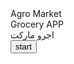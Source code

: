 <!DOCTYPE html>
<html lang="en">
<head>
    <meta charset="UTF-8">
    <meta name="viewport" content="width=device-width, initial-scale=1.0">
    <title>Agro Market</title>
    <link rel="stylesheet" href="css/all.min.css">
    <link rel="stylesheet" href="css/bootstrap.min.css">
    <link rel="stylesheet" href="css/style.css">
</head>
<body>
    <div class="center">
        <div class="content text-center">
    <div class="wasal">Agro Market</div>
    <div class="Grocery mt-4">Grocery APP</div>
    <div class="arabic mt-4">اجرو ماركت</div>
    <a href="../select language/index.html"><button class="mt-5">start</button></a>
</div>
</div>
</body>
</html>
